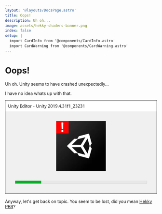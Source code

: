 ```yaml
---
layout: '@layouts/DocsPage.astro'
title: Oops!
description: Uh oh...
image: assets/hekky-shaders-banner.png
index: false
setup: | 
  import CardInfo from '@components/CardInfo.astro'
  import CardWarning from '@components/CardWarning.astro'
---
```

# Oops!

<div class="wrapper-404">
<div class="content-left">

Uh oh. Unity seems to have crashed unexpectedly...

I have no idea whats up with that.

</div>
<div class="content-right">

![Unity Editor Crash Window](/shared/img/unity-crash.webp)

</div>
</div>

Anyway, let's get back on topic. You seem to be lost, did you mean [Hekky PBR](/en/shaders/hekky-pbr)?